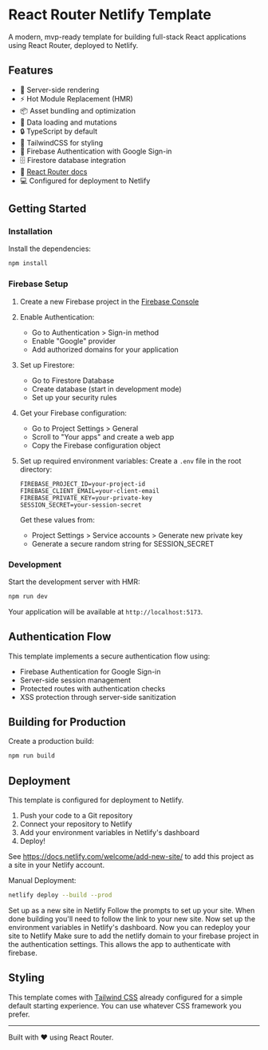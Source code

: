 # React Router Netlify Template

A modern, mvp-ready template for building full-stack React applications using React Router,
deployed to Netlify.

## Features

- 🚀 Server-side rendering
- ⚡️ Hot Module Replacement (HMR)
- 📦 Asset bundling and optimization
- 🔄 Data loading and mutations
- 🔒 TypeScript by default
- 🎉 TailwindCSS for styling
- 📖 Firebase Authentication with Google Sign-in
- 🗄️ Firestore database integration
- 📖 [React Router docs](https://reactrouter.com/)
- 💻 Configured for deployment to Netlify

## Getting Started

### Installation

Install the dependencies:

```bash
npm install
```

### Firebase Setup

1. Create a new Firebase project in the [Firebase Console](https://console.firebase.google.com/)
2. Enable Authentication:
   - Go to Authentication > Sign-in method
   - Enable "Google" provider
   - Add authorized domains for your application

3. Set up Firestore:
   - Go to Firestore Database
   - Create database (start in development mode)
   - Set up your security rules

4. Get your Firebase configuration:
   - Go to Project Settings > General
   - Scroll to "Your apps" and create a web app
   - Copy the Firebase configuration object

5. Set up required environment variables:
   Create a `.env` file in the root directory:
   ```
   FIREBASE_PROJECT_ID=your-project-id
   FIREBASE_CLIENT_EMAIL=your-client-email
   FIREBASE_PRIVATE_KEY=your-private-key
   SESSION_SECRET=your-session-secret
   ```

   Get these values from:
   - Project Settings > Service accounts > Generate new private key
   - Generate a secure random string for SESSION_SECRET

### Development

Start the development server with HMR:

```bash
npm run dev
```

Your application will be available at `http://localhost:5173`.

## Authentication Flow

This template implements a secure authentication flow using:
- Firebase Authentication for Google Sign-in
- Server-side session management
- Protected routes with authentication checks
- XSS protection through server-side sanitization

## Building for Production

Create a production build:

```bash
npm run build
```

## Deployment

This template is configured for deployment to Netlify.

1. Push your code to a Git repository
2. Connect your repository to Netlify
3. Add your environment variables in Netlify's dashboard
4. Deploy!

See <https://docs.netlify.com/welcome/add-new-site/> to add this project as a site
in your Netlify account.

Manual Deployment:

```bash
netlify deploy --build --prod
```

Set up as a new site in Netlify
Follow the prompts to set up your site.
When done building you'll need to follow the link to your new site.
Now set up the environment variables in Netlify's dashboard.
Now you can redeploy your site to Netlify
Make sure to add the netlify domain to your firebase project in the authentication settings.
This allows the app to authenticate with firebase.

## Styling

This template comes with [Tailwind CSS](https://tailwindcss.com/) already configured for a simple default starting experience. You can use whatever CSS framework you prefer.

---

Built with ❤️ using React Router.
